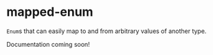 # mapped-enum

`Enum`s that can easily map to and from arbitrary values of another type.

Documentation coming soon!